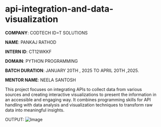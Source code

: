 # api-integration-and-data-visualization

**COMPANY**: CODTECH ID=T SOLUTIONS

**NAME**: PANKAJ RATHOD

**INTERN ID**: CT12WKKF

**DOMAIN**: PYTHON PROGRAMMING

**BATCH DURATION**: JANUARY 20TH , 2025 TO APRIL 20TH ,2025.

**MENTOR NAME**: NEELA SANTOSH

This project focuses on integrating APIs to collect data from various sources and creating interactive visualizations to present the information in an accessible and engaging way. It combines programming skills for API handling with data analysis and visualization techniques to transform raw data into meaningful insights.

OUTPUT:
![Image](https://github.com/user-attachments/assets/8640a29c-85f3-454c-8949-1ac67b428121)

